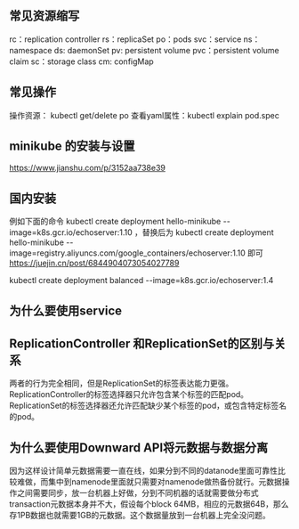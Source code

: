 ## 常见资源缩写
rc：replication controller
rs：replicaSet
po：pods
svc：service
ns：namespace
ds: daemonSet
pv: persistent volume
pvc：persistent volume claim
sc：storage class
cm: configMap

## 常见操作
操作资源： kubectl get/delete po
查看yaml属性：kubectl explain pod.spec

## minikube 的安装与设置
https://www.jianshu.com/p/3152aa738e39

## 国内安装

例如下面的命令 kubectl create deployment hello-minikube --image=k8s.gcr.io/echoserver:1.10 ，替换后为 kubectl create deployment hello-minikube --image=registry.aliyuncs.com/google_containers/echoserver:1.10 即可
https://juejin.cn/post/6844904073054027789

kubectl create deployment balanced --image=k8s.gcr.io/echoserver:1.4  

## 为什么要使用service

## ReplicationController 和ReplicationSet的区别与关系
两者的行为完全相同，但是ReplicationSet的标签表达能力更强。ReplicationController的标签选择器只允许包含某个标签的匹配pod。
ReplicationSet的标签选择器还允许匹配缺少某个标签的pod，或包含特定标签名的pod。


## 为什么要使用Downward API将元数据与数据分离

因为这样设计简单元数据需要一直在线，如果分到不同的datanode里面可靠性比较难做，而集中到namenode里面就只需要对namenode做热备份就行。元数据操作之间需要同步，放一台机器上好做，分到不同机器的话就需要做分布式transaction元数据本身并不大，假设每个block 64MB，相应的元数据64B，那么存1PB数据也就需要1GB的元数据。这个数据量放到一台机器上完全没问题。


